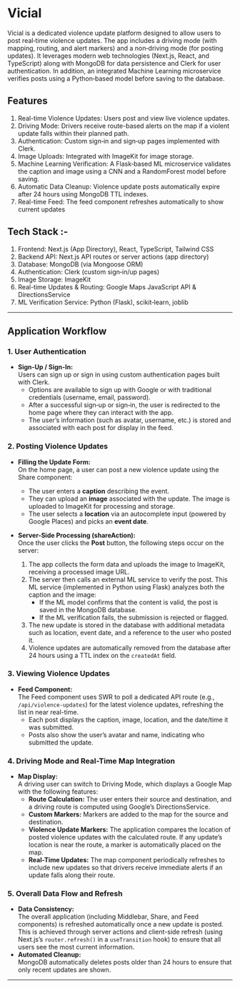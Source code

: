 # Vicial

Vicial is a dedicated violence update platform designed to allow users to post real‑time violence updates. The app includes a driving mode (with mapping, routing, and alert markers) and a non‑driving mode (for posting updates). It leverages modern web technologies (Next.js, React, and TypeScript) along with MongoDB for data persistence and Clerk for user authentication. In addition, an integrated Machine Learning microservice verifies posts using a Python‑based model before saving to the database.

## Features
1. Real-time Violence Updates: Users post and view live violence updates.
2. Driving Mode: Drivers receive route-based alerts on the map if a violent update falls within their planned path.
3. Authentication: Custom sign‑in and sign‑up pages implemented with Clerk.
4. Image Uploads: Integrated with ImageKit for image storage.
5. Machine Learning Verification: A Flask‑based ML microservice validates the caption and image using a CNN and a RandomForest model before saving.
6. Automatic Data Cleanup: Violence update posts automatically expire after 24 hours using MongoDB TTL indexes.
7. Real-time Feed: The feed component refreshes automatically to show current updates

## Tech Stack :- 
1. Frontend: Next.js (App Directory), React, TypeScript, Tailwind CSS
2. Backend API: Next.js API routes or server actions (app directory)
3. Database: MongoDB (via Mongoose ORM)
4. Authentication: Clerk (custom sign‑in/up pages)
5. Image Storage: ImageKit
6. Real-time Updates & Routing: Google Maps JavaScript API & DirectionsService
7. ML Verification Service: Python (Flask), scikit‑learn, joblib

---

## Application Workflow

### 1. User Authentication

- **Sign-Up / Sign-In:**  
  Users can sign up or sign in using custom authentication pages built with Clerk.  
  - Options are available to sign up with Google or with traditional credentials (username, email, password).
  - After a successful sign‑up or sign‑in, the user is redirected to the home page where they can interact with the app.
  - The user’s information (such as avatar, username, etc.) is stored and associated with each post for display in the feed.

### 2. Posting Violence Updates

- **Filling the Update Form:**  
  On the home page, a user can post a new violence update using the Share component:
  - The user enters a **caption** describing the event.
  - They can upload an **image** associated with the update. The image is uploaded to ImageKit for processing and storage.
  - The user selects a **location** via an autocomplete input (powered by Google Places) and picks an **event date**.
  
- **Server-Side Processing (shareAction):**  
  Once the user clicks the **Post** button, the following steps occur on the server:
  1. The app collects the form data and uploads the image to ImageKit, receiving a processed image URL.
  2. The server then calls an external ML service to verify the post. This ML service (implemented in Python using Flask) analyzes both the caption and the image:
     - If the ML model confirms that the content is valid, the post is saved in the MongoDB database.
     - If the ML verification fails, the submission is rejected or flagged.
  3. The new update is stored in the database with additional metadata such as location, event date, and a reference to the user who posted it.
  4. Violence updates are automatically removed from the database after 24 hours using a TTL index on the `createdAt` field.

### 3. Viewing Violence Updates

- **Feed Component:**  
  The Feed component uses SWR to poll a dedicated API route (e.g., `/api/violence-updates`) for the latest violence updates, refreshing the list in near real-time.
  - Each post displays the caption, image, location, and the date/time it was submitted.
  - Posts also show the user’s avatar and name, indicating who submitted the update.

### 4. Driving Mode and Real-Time Map Integration

- **Map Display:**  
  A driving user can switch to Driving Mode, which displays a Google Map with the following features:
  - **Route Calculation:** The user enters their source and destination, and a driving route is computed using Google’s DirectionsService.
  - **Custom Markers:** Markers are added to the map for the source and destination.
  - **Violence Update Markers:** The application compares the location of posted violence updates with the calculated route. If any update’s location is near the route, a marker is automatically placed on the map.
  - **Real-Time Updates:** The map component periodically refreshes to include new updates so that drivers receive immediate alerts if an update falls along their route.

### 5. Overall Data Flow and Refresh

- **Data Consistency:**  
  The overall application (including Middlebar, Share, and Feed components) is refreshed automatically once a new update is posted. This is achieved through server actions and client-side refresh (using Next.js’s `router.refresh()` in a `useTransition` hook) to ensure that all users see the most current information.
- **Automated Cleanup:**  
  MongoDB automatically deletes posts older than 24 hours to ensure that only recent updates are shown.
---
